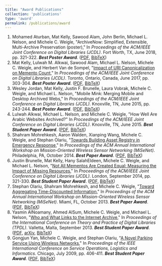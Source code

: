 ```yaml
---
title: "Award Publications"
collection: 'publications'
type: 'award'
permalink: /publications/award
---
```

1. Mohamed Aturban, Mat Kelly, Sawood Alam, John Berlin, Michael L. Nelson, and Michele C. Weigle, "ArchiveNow: Simplified, Extensible, Multi-Archive Preservation (poster)," In *Proceedings of the ACM/IEEE Joint Conference on Digital Libraries (JCDL)*. Fort Worth, TX, June 2018, pp. 321-322. ***Best Poster Award***.  ([PDF](https://www.cs.odu.edu/~mln/pubs/jcdl-2018/jcdl-2018-aturban-archivenow.pdf), [BibTeX](?action=bibentry&bibfile=mweigle.bib&bibref=aturban-jcdl18))
1. Mat Kelly, Lulwah M. Alkwai, Sawood Alam, Michael L. Nelson, Michele C. Weigle, and Herbert Van de Sompel, "[Impact of URI Canonicalization on Memento Count](http://dx.doi.org/10.1109/JCDL.2017.7991601)," In *Proceedings of the ACM/IEEE Joint Conference on Digital Libraries (JCDL)*. Toronto, Ontario, Canada, June 2017, pp. 303-304. ***Best Poster Award***.  ([PDF](http://www.cs.odu.edu/~mkelly/papers/2017_jcdl_countingMementos.pdf), [BibTeX](?action=bibentry&bibfile=mweigle.bib&bibref=kelly-jcdl17))
1. Wesley Jordan, Mat Kelly, Justin F. Brunelle, Laura Vobrak, Michele C. Weigle, and Michael L. Nelson, "Mobile Mink: Merging Mobile and Desktop Archived Webs," In *Proceedings of the ACM/IEEE Joint Conference on Digital Libraries (JCDL)*. Knoxville, TN, June 2015, pp. 243-244. ***Best Poster Award***.  ([PDF](http://www.cs.odu.edu/~mln/pubs/jcdl-2015/jcdl-2015-mink.pdf), [BibTeX](?action=bibentry&bibfile=mweigle.bib&bibref=jordan-jcdl15))
1. Lulwah Alkwai, Michael L. Nelson, and Michele C. Weigle, "How Well Are Arabic Websites Archived?" In *Proceedings of the ACM/IEEE Joint Conference on Digital Libraries (JCDL)*. Knoxville, TN, June 2015. ***Best Student Paper Award***.  ([PDF](http://www.cs.odu.edu/~mln/pubs/jcdl-2015/jcdl-2015-arabic-sites.pdf), [BibTeX](?action=bibentry&bibfile=mweigle.bib&bibref=alkwai-jcdl15))
1. Shahram Mohrehkesh, Aaron Walden, Xianping Wang, Michele C. Weigle, and Stephan Olariu, "[Towards Building Asset Registry in Emergency Response](http://dx.doi.org/10.1109/MASS.2014.91)," In *Proceedings of the ACM Annual International Workshop on Mission-Oriented Wireless Sensor Networking (MiSeNet)*. Philadelphia, PA, October 2014. ***Best Paper Award***.  ([PDF](http://www.cs.odu.edu/~mweigle/papers/mohrehkesh-misenet14.pdf), [BibTeX](?action=bibentry&bibfile=mweigle.bib&bibref=mohrehkesh-misenet14))
1. Justin Brunelle, Mat Kelly, Hany SalahEldeen, Michele C. Weigle, and Michael L. Nelson, "[Not All Mementos Are Created Equal: Measuring the Impact of Missing Resources](http://dx.doi.org/10.1109/JCDL.2014.6970187)," In *Proceedings of the ACM/IEEE Joint Conference on Digital Libraries (JCDL)*. London, September 2014, pp. 321-330. ***Best Student Paper Award***.  ([PDF](http://www.cs.odu.edu/~mln/pubs/jcdl-2014/jcdl-2014-brunelle-damage.pdf), [BibTeX](?action=bibentry&bibfile=mweigle.bib&bibref=brunelle-jcdl14))
1. Stephan Olariu, Shahram Mohrehkesh, and Michele C. Weigle, "[Toward Aggregating Time-Discounted Information](http://dx.doi.org/10.1145/2509338.2509340)," In *Proceedings of the ACM Annual International Workshop on Mission-Oriented Wireless Sensor Networking (MiSeNet)*. Miami, FL, October 2013. ***Best Paper Award***.  ([PDF](http://www.cs.odu.edu/~mweigle/papers/olariu-misenet13.pdf), [BibTeX](?action=bibentry&bibfile=mweigle.bib&bibref=olariu-misenet13))
1. Yasmin AlNoamany, Ahmed AlSum, Michele C. Weigle, and Michael L. Nelson, "[Who and What Links to the Internet Archive](http://dx.doi.org/10.1007/978-3-642-40501-3_35)," In *Proceedings of the International Conference on Theory and Practice of Digital Libraries (TPDL)*. Valletta, Malta, September 2013. ***Best Student Paper Award***.  ([PDF](http://www.cs.odu.edu/~mln/pubs/tpdl-2013/paper_149.pdf), [arXiv](http://arxiv.org/abs/1309.4016), [BibTeX](?action=bibentry&bibfile=mweigle.bib&bibref=alnoamany-tpdl13))
1. Gongjun Yan, Michele C. Weigle, and Stephan Olariu, "[A Novel Parking Service Using Wireless Networks](http://dx.doi.org/10.1109/SOLI.2009.5203967)," In *Proceedings of the IEEE International Conference on Service Operations, Logistics and Informatics*. Chicago, July 2009, pp. 406-411. ***Best Student Paper Award***.  ([PDF](http://www.cs.odu.edu/~mweigle/papers/yan-soli09.pdf), [BibTeX](?action=bibentry&bibfile=mweigle.bib&bibref=yan-soli09))

